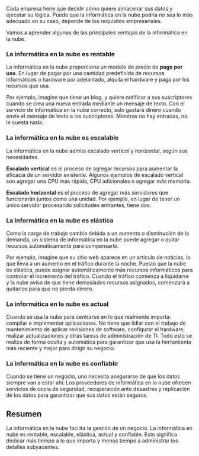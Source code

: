 Cada empresa tiene que decidir cómo quiere almacenar sus datos y ejecutar su lógica. Puede que la informática en la nube podría no sea lo más adecuado en su caso, depende de los requisitos empresariales.

Vamos a aprender algunas de las principales ventajas de la informática en la nube.

### <a name="cloud-computing-is-cost-effective"></a>La informática en la nube es rentable

La informática en la nube proporciona un modelo de precio de **pago por uso**. En lugar de pagar por una cantidad predefinida de recursos informáticos o hardware por adelantado, alquila el hardware y paga por los recursos que usa.

Por ejemplo, imagine que tiene un blog, y quiere notificar a sus suscriptores cuando se crea una nueva entrada mediante un mensaje de texto. Con el servicio de informática en la nube correcto, solo gastará dinero cuando envíe el mensaje de texto a los suscriptores. Mientras no hay entradas, no le cuesta nada.

### <a name="cloud-computing-is-scalable"></a>La informática en la nube es escalable

La informática en la nube admite escalado _vertical_ y _horizontal_, según sus necesidades.

**Escalado vertical** es el proceso de agregar recursos para aumentar la eficacia de un servidor existente. Algunos ejemplos de escalado vertical son agregar una CPU más rápida, CPU adicionales o agregar más memoria.

**Escalado horizontal** es el proceso de agregar más servidores que funcionarán juntos como una unidad. Por ejemplo, en lugar de tener un único servidor procesando solicitudes entrantes, tiene dos.

### <a name="cloud-computing-is-elastic"></a>La informática en la nube es elástica

Como la carga de trabajo cambia debido a un aumento o disminución de la demanda, un sistema de informática en la nube puede agregar o quitar recursos automáticamente para compensarlo.

Por ejemplo, imagine que su sitio web aparece en un artículo de noticias, lo que lleva a un aumento en el tráfico durante la noche. Puesto que la nube es elástica, puede asignar automáticamente más recursos informáticos para controlar el incremento del tráfico. Cuando el tráfico comienza a liquidarse y la nube avisa de que tiene demasiados recursos asignados, comenzará a quitarlos para que no pierda dinero.

### <a name="cloud-computing-is-current"></a>La informática en la nube es actual

Cuando se usa la nube para centrarse en lo que realmente importa: compilar e implementar aplicaciones. No tiene que lidiar con el trabajo de mantenimiento de aplicar revisiones de software, configurar el hardware, realizar actualizaciones y otras tareas de administración de TI. Todo esto se realiza de forma oculta y automática para garantizar que usa la herramienta más reciente y mejor para dirigir su negocio.

### <a name="cloud-computing-is-reliable"></a>La informática en la nube es confiable

Cuando se tiene un negocio, uno necesita asegurarse de que los datos siempre van a estar ahí. Los proveedores de informática en la nube ofrecen servicios de copia de seguridad, recuperación ante desastres y replicación de los datos para garantizar que sus datos están seguros.

## <a name="summary"></a>Resumen

La informática en la nube facilita la gestión de un negocio. La informática en nube es rentable, escalable, elástica, actual y confiable. Esto significa dedicar más tiempo a lo que importa y menos tiempo a administrar los detalles subyacentes.



